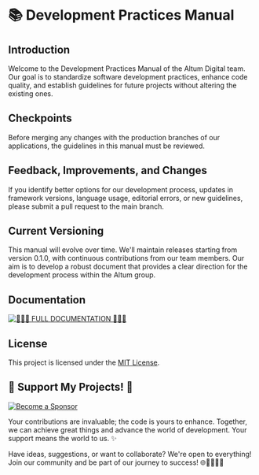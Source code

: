 # 📚 Development Practices Manual

## Introduction
Welcome to the Development Practices Manual of the Altum Digital team. Our goal is to standardize software development practices, enhance code quality, and establish guidelines for future projects without altering the existing ones.

## Checkpoints
Before merging any changes with the production branches of our applications, the guidelines in this manual must be reviewed.

## Feedback, Improvements, and Changes
If you identify better options for our development process, updates in framework versions, language usage, editorial errors, or new guidelines, please submit a pull request to the main branch.

## Current Versioning
This manual will evolve over time. We'll maintain releases starting from version 0.1.0, with continuous contributions from our team members. Our aim is to develop a robust document that provides a clear direction for the development process within the Altum group.

## Documentation
[![📖📖📖 **FULL DOCUMENTATION** 📖📖📖](https://img.shields.io/badge/FULL%20DOCUMENTATION-Visit%20Here-blue?style=for-the-badge)](https://rmunate.github.io/Docs-Dev-Software/)

## License
This project is licensed under the [MIT License](https://choosealicense.com/licenses/mit/).

## 🌟 Support My Projects! 🚀
[![Become a Sponsor](https://img.shields.io/badge/-Become%20a%20Sponsor-blue?style=for-the-badge&logo=github)](https://github.com/sponsors/rmunate)

Your contributions are invaluable; the code is yours to enhance. Together, we can achieve great things and advance the world of development. Your support means the world to us. ✨

Have ideas, suggestions, or want to collaborate? We're open to everything! Join our community and be part of our journey to success! 🌐👩‍💻👨‍💻